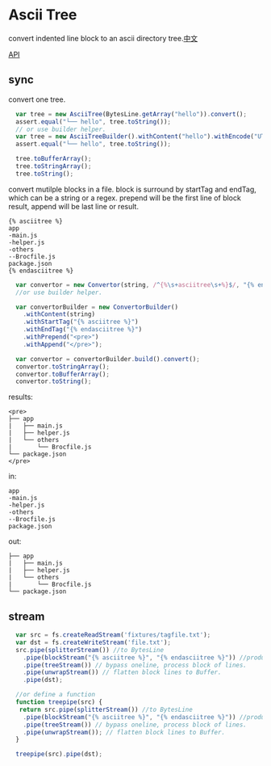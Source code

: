 # Ascii Tree

convert indented line block to an ascii directory tree.[中文](README_ZH.md)

[API](https://jianglibo.github.com/ascii-tree/docs)

## sync

convert one tree.
```javascript
  var tree = new AsciiTree(BytesLine.getArray("hello")).convert();
  assert.equal("└── hello", tree.toString());
  // or use builder helper.
  var tree = new AsciiTreeBuilder().withContent("hello").withEncode("UTF-8").build().convert();
  assert.equal("└── hello", tree.toString());

  tree.toBufferArray();
  tree.toStringArray();
  tree.toString();
```

convert mutilple blocks in a file. block is surround by startTag and endTag, which can be a string or a regex. prepend will be the first line of block result, append will be last line or result.

```
{% asciitree %}
app
-main.js
-helper.js
-others
--Brocfile.js
package.json
{% endasciitree %}
```

```javascript
  var convertor = new Convertor(string, /^{%\s+asciitree\s+%}$/, "{% endasciitree %}", '<pre>', '</pre>').convert();
  //or use builder helper.

  var convertorBuilder = new ConvertorBuilder()
    .withContent(string)
    .withStartTag("{% asciitree %}")
    .withEndTag("{% endasciitree %}")
    .withPrepend("<pre>")
    .withAppend("</pre>");

  var convertor = convertorBuilder.build().convert();
  convertor.toStringArray();
  convertor.toBufferArray();
  convertor.toString();
```
results:

```
<pre>
├── app
|   ├── main.js
|   ├── helper.js
|   └── others
|       └── Brocfile.js
└── package.json
</pre>
```


in:
```
app
-main.js
-helper.js
-others
--Brocfile.js
package.json
```

out:
```
├── app
|   ├── main.js
|   ├── helper.js
|   └── others
|       └── Brocfile.js
└── package.json
```

## stream

```javascript
  var src = fs.createReadStream('fixtures/tagfile.txt');
  var dst = fs.createWriteStream('file.txt');
  src.pipe(splitterStream()) //to BytesLine
    .pipe(blockStream("{% asciitree %}", "{% endasciitree %}")) //produce one line or block of lines.
    .pipe(treeStream()) // bypass oneline, process block of lines.
    .pipe(unwrapStream()) // flatten block lines to Buffer.
    .pipe(dst);

  //or define a function
  function treepipe(src) {
   return src.pipe(splitterStream()) //to BytesLine
    .pipe(blockStream("{% asciitree %}", "{% endasciitree %}")) //produce one line or block of lines.
    .pipe(treeStream()) // bypass oneline, process block of lines.
    .pipe(unwrapStream()); // flatten block lines to Buffer.
  }

  treepipe(src).pipe(dst);
```
